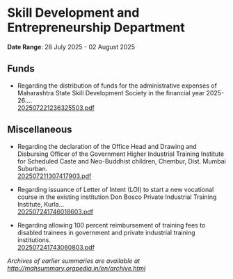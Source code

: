 # Skill Development and Entrepreneurship Department

**Date Range**: 28 July 2025 - 02 August 2025


## Funds
- Regarding the distribution of funds for the administrative expenses of Maharashtra State Skill Development Society in the financial year 2025-26....\
  [202507221236325503.pdf](https://gr.maharashtra.gov.in/Site/Upload/Government%20Resolutions/English/202507221236325503.pdf)

## Miscellaneous
- Regarding the declaration of the Office Head and Drawing and Disbursing Officer of the Government Higher Industrial Training Institute for Scheduled Caste and Neo-Buddhist children, Chembur, Dist. Mumbai Suburban.\
  [202507211307417903.pdf](https://gr.maharashtra.gov.in/Site/Upload/Government%20Resolutions/English/202507211307417903.pdf)

- Regarding issuance of Letter of Intent (LOI) to start a new vocational course in the existing institution Don Bosco Private Industrial Training Institute, Kurla...\
  [202507241746018603.pdf](https://gr.maharashtra.gov.in/Site/Upload/Government%20Resolutions/English/202507241746018603.pdf)

- Regarding allowing 100 percent reimbursement of training fees to disabled trainees in government and private industrial training institutions.\
  [202507241743060803.pdf](https://gr.maharashtra.gov.in/Site/Upload/Government%20Resolutions/English/202507241743060803....pdf)


*Archives of earlier summaries are available at http://mahsummary.orgpedia.in/en/archive.html*